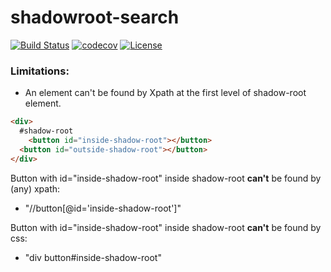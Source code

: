 # shadowroot-search

[![Build Status](https://travis-ci.org/densudas/shadowroot-search.svg?branch=master)](https://travis-ci.com/github/densudas/shadowroot-search "Travis CI")
[![codecov](https://codecov.io/gh/densudas/shadowroot-search/branch/master/graph/badge.svg)](https://codecov.io/gh/densudas/shadowroot-search)
[![License](https://img.shields.io/badge/License-Apache%202.0-blue.svg)](https://opensource.org/licenses/Apache-2.0)

### Limitations:

- An element can't be found by Xpath at the first level of shadow-root element.

```html
<div>
  #shadow-root
    <button id="inside-shadow-root"></button>
  <button id="outside-shadow-root"></button>
</div>
```

Button with id="inside-shadow-root" inside shadow-root **can't** be found by (any) xpath:

* "//button[@id='inside-shadow-root']"

Button with id="inside-shadow-root" inside shadow-root **can't** be found by css:

* "div button#inside-shadow-root"
